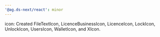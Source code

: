 ```yaml
---
'@ag.ds-next/react': minor
---
```


icon: Created FileTextIcon, LicenceBusinessIcon, LicenceIcon, LockIcon, UnlockIcon, UsersIcon, WalletIcon, and XIcon.

